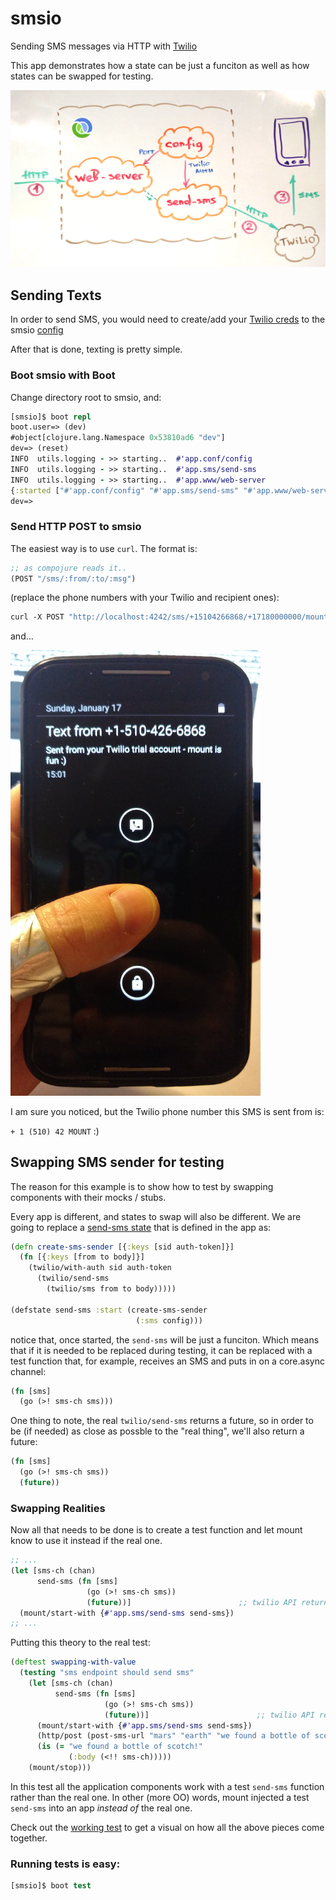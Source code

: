 # smsio

Sending SMS messages via HTTP with [Twilio](https://github.com/owainlewis/twilio)

This app demonstrates how a state can be just a funciton as well as how states can be swapped for testing.

<div style="text-align:center"><img src="../doc/smsio/smsio-design.png" width="650px"></div>

## Sending Texts

In order to send SMS, you would need to create/add your [Twilio creds](https://www.twilio.com/help/faq/twilio-basics/what-is-the-auth-token-and-how-can-i-change-it)
to the smsio [config](dev/resources/config.edn#L4)

After that is done, texting is pretty simple.

### Boot smsio with Boot

Change directory root to smsio, and:

```clojure
[smsio]$ boot repl
boot.user=> (dev)
#object[clojure.lang.Namespace 0x53810ad6 "dev"]
dev=> (reset)
INFO  utils.logging - >> starting..  #'app.conf/config
INFO  utils.logging - >> starting..  #'app.sms/send-sms
INFO  utils.logging - >> starting..  #'app.www/web-server
{:started ["#'app.conf/config" "#'app.sms/send-sms" "#'app.www/web-server"]}
dev=>
```

### Send HTTP POST to smsio

The easiest way is to use `curl`. The format is:

```clojure
;; as compojure reads it..
(POST "/sms/:from/:to/:msg")
```

(replace the phone numbers with your Twilio and recipient ones):

```clojure
curl -X POST "http://localhost:4242/sms/+15104266868/+17180000000/mount%20is%20fun%20:)"
```

and...

<img src="../doc/smsio/mount-is-fun-sms.png" width="400px">

I am sure you noticed, but the Twilio phone number this SMS is sent from is:

`+ 1 (510) 42 MOUNT` :)

## Swapping SMS sender for testing

The reason for this example is to show how to test by swapping components with their mocks / stubs.

Every app is different, and states to swap will also be different. We are going to replace a [send-sms state](https://github.com/tolitius/stater/blob/master/smsio/src/app/sms.clj#L12) that is defined in the app as: 

```clojure
(defn create-sms-sender [{:keys [sid auth-token]}]
  (fn [{:keys [from to body]}]
    (twilio/with-auth sid auth-token
      (twilio/send-sms 
        (twilio/sms from to body)))))

(defstate send-sms :start (create-sms-sender 
                            (:sms config)))
```

notice that, once started, the `send-sms` will be just a funciton.
Which means that if it is needed to be replaced during testing,
it can be replaced with a test function that, for example, receives an SMS and puts in on a core.async channel:

```clojure
(fn [sms] 
  (go (>! sms-ch sms)))
```

One thing to note, the real `twilio/send-sms` returns a future, so in order to be (if needed) as close as possble to the "real thing", we'll also return a future:

```clojure
(fn [sms] 
  (go (>! sms-ch sms))
  (future))
```

### Swapping Realities

Now all that needs to be done is to create a test function and let mount know to use it instead if the real one.

```clojure
;; ...
(let [sms-ch (chan)
      send-sms (fn [sms]
                 (go (>! sms-ch sms))
                 (future))]                        ;; twilio API returns a future
  (mount/start-with {#'app.sms/send-sms send-sms})
;; ...
```

Putting this theory to the real test:

```clojure
(deftest swapping-with-value
  (testing "sms endpoint should send sms"
    (let [sms-ch (chan)
          send-sms (fn [sms]
                     (go (>! sms-ch sms))
                     (future))]                        ;; twilio API returns a future
      (mount/start-with {#'app.sms/send-sms send-sms})
      (http/post (post-sms-url "mars" "earth" "we found a bottle of scotch!"))
      (is (= "we found a bottle of scotch!"
             (:body (<!! sms-ch)))))
    (mount/stop)))
```

In this test all the application components work with a test `send-sms` function rather than the real one.
In other (more OO) words, mount injected a test `send-sms` into an app _instead of_ the real one.

Check out the [working test](https://github.com/tolitius/stater/blob/master/smsio/test/app/test/app.clj) to get a visual on how all the above pieces come together.

### Running tests is easy:

```clojure
[smsio]$ boot test
```
